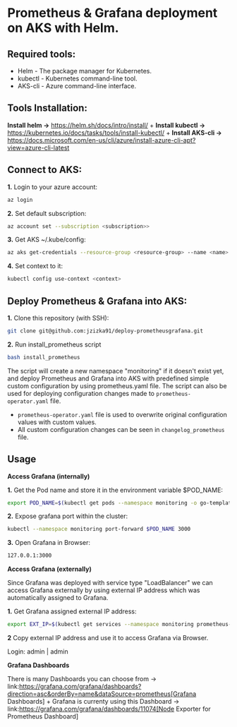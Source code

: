 # Prometheus & Grafana deployment on AKS with Helm.

## Required tools:

* Helm - The package manager for Kubernetes.
* kubectl - Kubernetes command-line tool.
* AKS-cli - Azure command-line interface.

## Tools Installation:

**Install helm ->** https://helm.sh/docs/intro/install/ +
**Install kubectl ->** https://kubernetes.io/docs/tasks/tools/install-kubectl/ +
**Install AKS-cli ->** https://docs.microsoft.com/en-us/cli/azure/install-azure-cli-apt?view=azure-cli-latest

## Connect to AKS:

**1.** Login to your azure account:
```bash
az login
```

**2.** Set default subscription:
```bash
az account set --subscription <subscription>>
```

**3.** Get AKS ~/.kube/config:
```bash
az aks get-credentials --resource-group <resource-group> --name <name>
```

**4.** Set context to it:
```bash
kubectl config use-context <context>
```

## Deploy Prometheus & Grafana into AKS:

**1.** Clone this repository (with SSH):

```bash
git clone git@github.com:jzizka91/deploy-prometheusgrafana.git
```

**2.** Run install_prometheus script

```bash
bash install_prometheus
```
The script will create a new namespace "monitoring" if it doesn't exist yet, and deploy Prometheus and Grafana into AKS with predefined simple custom configuration by using prometheus.yaml file. The script can also be used for deploying configuration changes made to `prometheus-operator.yaml` file.

* `prometheus-operator.yaml` file is used to overwrite original configuration values with custom values. 
* All custom configuration changes can be seen in `changelog_prometheus` file.

## Usage 

**Access Grafana (internally)**

**1.** Get the Pod name and store it in the environment variable $POD_NAME:
```bash
export POD_NAME=$(kubectl get pods --namespace monitoring -o go-template --template '{{range .items}}{{.metadata.name}}{{"\n"}}{{end}}' | grep grafana)
```

**2.** Expose grafana port within the cluster:
```bash
kubectl --namespace monitoring port-forward $POD_NAME 3000
```

**3.** Open Grafana in Browser:

```bash
127.0.0.1:3000
```

**Access Grafana (externally)**

Since Grafana was deployed with service type "LoadBalancer" we can access Grafana externally by using external IP address which was automatically assigned to Grafana.

**1.** Get Grafana assigned external IP address:
```bash
export EXT_IP=$(kubectl get services --namespace monitoring prometheus-grafana --template "{{ range (index .status.loadBalancer.ingress 0) }}{{.}}{{ end }}") && echo "Grafana external IP address is: $EXT_IP"
```

**2** Copy external IP address and use it to access Grafana via Browser.

Login: admin | admin

**Grafana Dashboards**

There is many Dashboards you can choose from -> link:https://grafana.com/grafana/dashboards?direction=asc&orderBy=name&dataSource=prometheus[Grafana Dashboards] +
Grafana is currenty using this Dashboard -> link:https://grafana.com/grafana/dashboards/11074[Node Exporter for Prometheus Dashboard]
